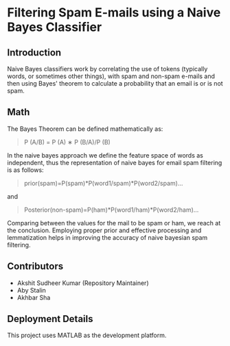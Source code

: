 # Filtering Spam E-mails using a Naive Bayes Classifier

## Introduction
Naive Bayes classifiers work by correlating the use of tokens (typically words, or sometimes other things), with spam and non-spam e-mails and then using Bayes' theorem to calculate a probability that an email is or is not spam.

## Math
The Bayes Theorem can be defined mathematically as:

> P (A/B) = P (A) ∗ P (B/A)/P (B)

In the naive bayes approach we define the feature space of words as independent, thus the representation of naive bayes for email spam filtering is as follows:
> prior(spam)=P(spam)*P(word1/spam)*P(word2/spam)...

and

> Posterior(non-spam)=P(ham)*P(word1/ham)*P(word2/ham)...

Comparing between the values for the mail to be spam or ham, we reach at the conclusion. 
Employing proper prior and effective processing and lemmatization helps in improving the accuracy of naive bayesian spam filtering.

## Contributors
- Akshit Sudheer Kumar (Repository Maintainer)
- Aby Stalin
- Akhbar Sha

## Deployment Details
This project uses MATLAB as the development platform.

